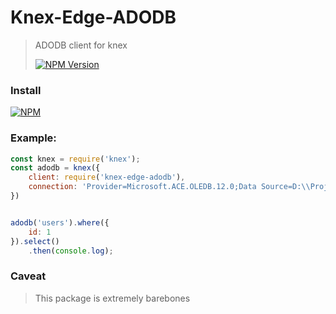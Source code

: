 # Knex-Edge-ADODB
>ADODB client for knex
>
>[![NPM Version][npm-image]][npm-url]

### Install
[![NPM](https://nodei.co/npm/knex-edge-adodb.png)](https://nodei.co/npm/knex-edge-adodb/)

### Example:
```js
const knex = require('knex');
const adodb = knex({
    client: require('knex-edge-adodb'),
    connection: 'Provider=Microsoft.ACE.OLEDB.12.0;Data Source=D:\\Projects\\npms\\knex-edge-adodb\\edge-adodb.Mdb;'
})


adodb('users').where({
    id: 1
}).select()
    .then(console.log);
```

### Caveat
> This package is extremely barebones

[npm-image]: https://img.shields.io/npm/v/knex-edge-adodb.svg?style=flat-square
[npm-url]: https://www.npmjs.org/package/knex-edge-adodb